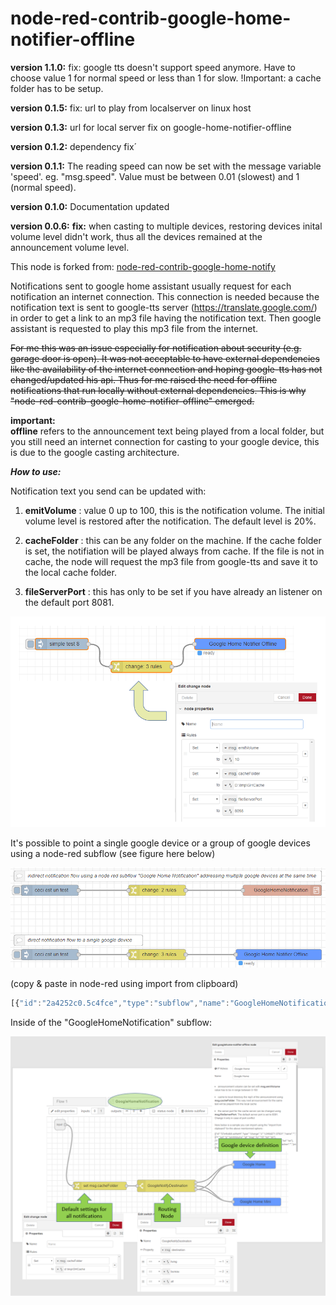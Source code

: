 # node-red-contrib-google-home-notifier-offline

**version 1.1.0:**
fix: google tts doesn't support speed anymore. Have to choose value 1 for normal speed or less than 1 for slow.
!Important: a cache folder has to be setup.

**version 0.1.5:**
fix: url to play from localserver on linux host

**version 0.1.3:**
url for local server fix on google-home-notifier-offline

**version 0.1.2:**
dependency fix´

**version 0.1.1:**
The reading speed can now be set with the message variable 'speed'. eg. "msg.speed".
Value must be between 0.01 (slowest) and 1 (normal speed).

**version 0.1.0:**
Documentation updated

**version 0.0.6:**
**fix:** when casting to multiple devices, restoring devices inital volume level didn't work, thus all the devices remained at the announcement volume level.

This node is forked from:
<a href="https://github.com/nabbl/node-red-contrib-google-home-notify">node-red-contrib-google-home-notify</a>

Notifications sent to google home assistant usually request for each notification an internet connection.
This connection is needed because the notification text is sent to google-tts server (https://translate.google.com/) in order to get a link to an mp3 file having the notification text.
Then google assistant is requested to play this mp3 file from the internet.

~~For me this was an issue especially for notification about security (e.g. garage door is open). It was not acceptable to have external dependencies like the availability of the internet connection and hoping google-tts has not changed/updated his api.
Thus for me raised the need for offline notifications that run locally without external dependencies. 
This is why "node-red-contrib-google-home-notifier-offline" emerged.~~

**important:**<br>
**offline** refers to the announcement text being played from a local folder, but you still need an internet connection for casting to your google device, this is due to the google casting architecture.

***How to use:***

Notification text you send can be updated with:

1) **emitVolume** : value 0 up to 100, this is the notification volume. The initial volume level is restored after the notification. The default level is 20%.

2) **cacheFolder** :  this can be any folder on the machine. If the cache folder is set, the notifiation will be played always from cache. 
If the file is not in cache, the node will request the mp3 file from google-tts and save it to the local cache folder.

3) **fileServerPort** : this has only to be set if you have already an listener on the default port 8081.

![illustration](assets/illustration.PNG)



It's possible to point a single google device or a group of google devices using a node-red subflow (see figure here below)

![illustration](assets/usagesIllustration.PNG)

(copy & paste in node-red using import from clipboard)
``` js
[{"id":"2a4252c0.5c4fce","type":"subflow","name":"GoogleHomeNotification","info":"","in":[{"x":50,"y":30,"wires":[{"id":"2e760d93.791962"}]}],"out":[]},{"id":"5ae262d6.e988ac","type":"switch","z":"2a4252c0.5c4fce","name":"GoogleNotifyDestination","property":"destination","propertyType":"msg","rules":[{"t":"eq","v":"living","vt":"str"},{"t":"eq","v":"bureau","vt":"str"},{"t":"eq","v":"all","vt":"str"}],"checkall":"true","repair":false,"outputs":3,"x":450,"y":260,"wires":[["d4c7c0cb.b476e"],["33e2797c.5b5606"],["d4c7c0cb.b476e","33e2797c.5b5606"]],"outputLabels":["Google Home","Google Home mini",""]},{"id":"d4c7c0cb.b476e","type":"googlehome-notifier-offline","z":"2a4252c0.5c4fce","server":"da212a5d.597b08","name":"Google Home","x":800,"y":180,"wires":[]},{"id":"33e2797c.5b5606","type":"googlehome-notifier-offline","z":"2a4252c0.5c4fce","server":"ebe165de.892128","name":"Google Home Mini","x":790,"y":320,"wires":[]},{"id":"2e760d93.791962","type":"change","z":"2a4252c0.5c4fce","name":"","rules":[{"t":"set","p":"cacheFolder","pt":"msg","to":"d:\\tmp\\GHCache","tot":"str"}],"action":"","property":"","from":"","to":"","reg":false,"x":200,"y":260,"wires":[["5ae262d6.e988ac"]]},{"id":"da212a5d.597b08","type":"googlehome-config-node-offline","z":"2a4252c0.5c4fce","ipaddress":"192.168.20.194","name":"Google Home","language":"fr"},{"id":"ebe165de.892128","type":"googlehome-config-node-offline","z":"2a4252c0.5c4fce","ipaddress":"192.168.20.197","name":"Google Home Mini","language":"fr"},{"id":"3f60aa46.aa4026","type":"subflow:2a4252c0.5c4fce","z":"c348d271.07631","name":"","env":[],"x":910,"y":360,"wires":[]},{"id":"8c73b93b.3db918","type":"change","z":"c348d271.07631","name":"","rules":[{"t":"set","p":"destination","pt":"msg","to":"all","tot":"str"},{"t":"set","p":"emitVolume","pt":"msg","to":"50","tot":"str"}],"action":"","property":"","from":"","to":"","reg":false,"x":560,"y":360,"wires":[["3f60aa46.aa4026"]]},{"id":"fb06ce90.3001b","type":"inject","z":"c348d271.07631","name":"","topic":"","payload":"ceci est un test","payloadType":"str","repeat":"","crontab":"","once":false,"onceDelay":0.1,"x":260,"y":360,"wires":[["8c73b93b.3db918"]]},{"id":"4a281a.8a2917e8","type":"inject","z":"c348d271.07631","name":"","topic":"","payload":"ceci est un test","payloadType":"str","repeat":"","crontab":"","once":false,"onceDelay":0.1,"x":260,"y":540,"wires":[["ccef16e8.5ee2d8"]]},{"id":"ccef16e8.5ee2d8","type":"change","z":"c348d271.07631","name":"","rules":[{"t":"set","p":"emitVolume","pt":"msg","to":"50","tot":"str"},{"t":"set","p":"cacheFolder","pt":"msg","to":"D:\\tmp\\GHCache","tot":"str"},{"t":"set","p":"fileServerPort","pt":"msg","to":"8098","tot":"str"}],"action":"","property":"","from":"","to":"","reg":false,"x":560,"y":540,"wires":[["429d4f1d.2d91c"]]},{"id":"429d4f1d.2d91c","type":"googlehome-notifier-offline","z":"c348d271.07631","server":"b8b08a71.387228","name":"","x":900,"y":540,"wires":[]},{"id":"9f10712d.fc031","type":"comment","z":"c348d271.07631","name":"direct notification flow to a single google device","info":"","x":340,"y":500,"wires":[]},{"id":"1a676c3c.0a0bc4","type":"comment","z":"c348d271.07631","name":"indirect notification flow using a node red subflow \"Google Home Notification\" addressing multiple google devices at the same time","info":"","x":590,"y":320,"wires":[]},{"id":"b8b08a71.387228","type":"googlehome-config-node-offline","z":"","ipaddress":"192.168.20.194","name":"","language":"fr"}]
```

Inside of the "GoogleHomeNotification" subflow:

![illustration](assets/googleHomeNotificationSubflow.PNG)
